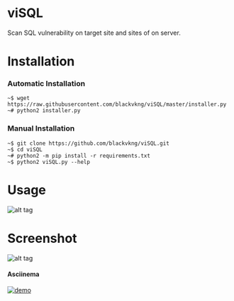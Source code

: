 # viSQL
Scan SQL vulnerability on target site and sites of on server.

# Installation

### Automatic Installation

```
~$ wget https://raw.githubusercontent.com/blackvkng/viSQL/master/installer.py
~# python2 installer.py
```

### Manual Installation

```
~$ git clone https://github.com/blackvkng/viSQL.git
~$ cd viSQL
~# python2 -m pip install -r requirements.txt
~$ python2 viSQL.py --help
```

# Usage

![alt tag](http://i.hizliresim.com/ZEWv20.png)

# Screenshot
![alt tag](http://i.hizliresim.com/1g412D.png)

#### Asciinema
[![demo](https://asciinema.org/a/124271.png)](https://asciinema.org/a/124271?autoplay=1)
